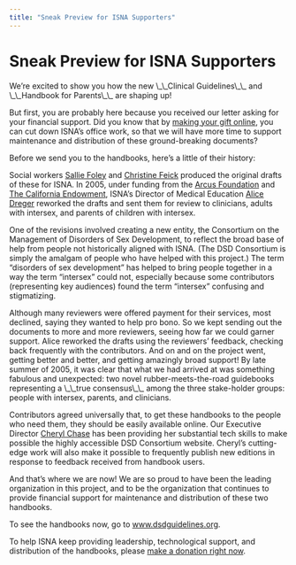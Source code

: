 ```yaml
---
title: "Sneak Preview for ISNA Supporters"
---
```


# Sneak Preview for ISNA Supporters

<p>We&#8217;re excited to show you how the new \_\_Clinical Guidelines\_\_ and \_\_Handbook for Parents\_\_ are shaping up!  </p>

<p>But first, you are probably here because you received our letter asking for your financial support. Did you know that by <a href="/donate">making your gift online</a>, you can cut down <span class="caps">ISNA</span>&#8217;s office work, so that we will have more time to support maintenance and distribution of these ground-breaking documents?  </p>

<p>Before we send you to the handbooks, here&#8217;s a little of their history:  </p>

<p>Social workers <a href="/about/foley">Sallie Foley</a> and <a href="/about/feick">Christine Feick</a> produced the original drafts of these for <span class="caps">ISNA</span>. In 2005, under funding from the <a href="http://www.arcusfoundation.org/pages/home.shtml">Arcus Foundation</a> and <a href="http://www.calendow.org/">The California Endowment</a>, <span class="caps">ISNA</span>&#8217;s Director of Medical Education <a href="/about/dreger">Alice Dreger</a> reworked the drafts and sent them for review to clinicians, adults with intersex, and parents of children with intersex.  </p>

<p>One of the revisions involved creating a new entity, the Consortium on the Management of Disorders of Sex Development, to reflect the broad base of help from people not historically aligned with <span class="caps">ISNA</span>. (The <span class="caps">DSD</span> Consortium is simply the amalgam of people who have helped with this project.) The term &#8220;disorders of sex development&#8221; has helped to bring people together in a way the term &#8220;intersex&#8221; could not, especially because some contributors (representing key audiences) found the term &#8220;intersex&#8221; confusing and stigmatizing.  </p>

<p>Although many reviewers were offered payment for their services, most declined, saying they wanted to help pro bono. So we kept sending out the documents to more and more reviewers, seeing how far we could garner support. Alice reworked the drafts using the reviewers&#8217; feedback, checking back frequently with the contributors. And on and on the project went, getting better and better, and getting amazingly broad support! By late summer of 2005, it was clear that what we had arrived at was something fabulous and unexpected: two novel rubber-meets-the-road guidebooks representing a \_\_true consensus\_\_ among the three stake-holder groups: people with intersex, parents, and clinicians.  </p>

<p>Contributors agreed universally that, to get these handbooks to the people who need them, they should be easily available online. Our Executive Director <a href="/about/chase">Cheryl Chase</a> has been providing her substantial tech skills to make possible the highly accessible <span class="caps">DSD</span> Consortium website. Cheryl&#8217;s cutting-edge work will also make it possible to frequently publish new editions in response to feedback received from handbook users.  </p>

<p>And that&#8217;s where we are now! We are so proud to have been the leading organization in this project, and to be the organization that continues to provide financial support for maintenance and distribution of these two handbooks.  </p>

<p>To see the handbooks now, go to <a href="http://www.dsdguidelines.org">www.dsdguidelines.org</a>.  </p>

<p>To help <span class="caps">ISNA</span> keep providing leadership, technological support, and distribution of the handbooks, please <a href="/donate">make a donation right now</a>.</p>